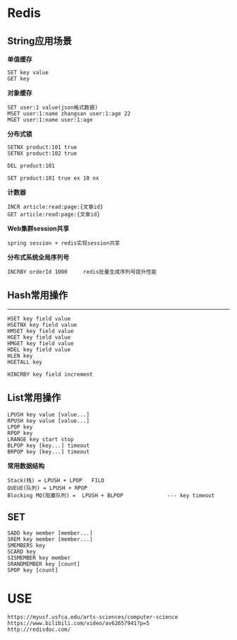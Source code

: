 # Redis

## String应用场景

**单值缓存**
```
SET key value
GET key

```

**对象缓存**
```
SET user:1 value(json格式数据)
MSET user:1:name zhangsan user:1:age 22
MGET user:1:name user:1:age
```

**分布式锁**
```
SETNX product:101 true
SETNX product:102 true

DEL product:101

SET product:101 true ex 10 nx
```

**计数器**
```
INCR article:read:page:{文章id}
GET article:read:page:{文章id}
```

**Web集群session共享**
```
spring session + redis实现session共享
```

**分布式系统全局序列号**
```
INCRBY orderId 1000     redis批量生成序列号提升性能
```

## Hash常用操作
****
```
HSET key field value
HSETNX key field value
HMSET key field value
HGET key field value
HMGET key field value
HDEL key field value
HLEN key
HGETALL key

HINCRBY key field increment
```

## List常用操作
```
LPUSH key value [value...]
RPUSH key value [value...]
LPOP key
RPOP key
LRANGE key start stop
BLPOP key [key...] timeout
BRPOP key [key...] timeout

```
**常用数据结构**
```
Stack(栈) = LPUSH + LPOP   FILO
QUEUE(队列) = LPUSH + RPOP
Blocking MQ(阻塞队列) =  LPUSH + BLPOP              --- key timeout

```

## SET
```
SADD key member [member...]
SREM key member [member...]
SMEMBERS key
SCARD key
SISMEMBER key member
SRANDMEMBER key [count]
SPOP key [count]

```

## 

# USE
```
https://myusf.usfca.edu/arts-sciences/computer-science
https://www.bilibili.com/video/av62657941?p=5
http://redisdoc.com/
```